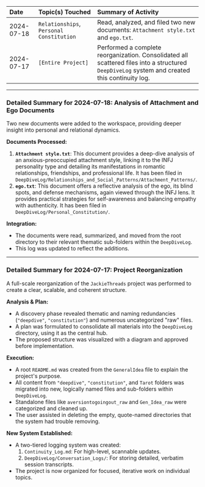 | Date       | Topic(s) Touched                                   | Summary of Activity                                                                                                                                |
| :--------- | :------------------------------------------------- | :------------------------------------------------------------------------------------------------------------------------------------------------- |
| 2024-07-18 | `Relationships`, `Personal Constitution`             | Read, analyzed, and filed two new documents: `Attachment style.txt` and `ego.txt`.                                                                 |
| 2024-07-17    | `[Entire Project]`                                 | Performed a complete reorganization. Consolidated all scattered files into a structured `DeepDiveLog` system and created this continuity log.        |

---

### Detailed Summary for 2024-07-18: Analysis of Attachment and Ego Documents

Two new documents were added to the workspace, providing deeper insight into personal and relational dynamics.

**Documents Processed:**
1.  **`Attachment style.txt`**: This document provides a deep-dive analysis of an anxious-preoccupied attachment style, linking it to the INFJ personality type and detailing its manifestations in romantic relationships, friendships, and professional life. It has been filed in `DeepDiveLog/Relationships_and_Social_Patterns/Attachment_Patterns/`.
2.  **`ego.txt`**: This document offers a reflective analysis of the ego, its blind spots, and defense mechanisms, again viewed through the INFJ lens. It provides practical strategies for self-awareness and balancing empathy with authenticity. It has been filed in `DeepDiveLog/Personal_Constitution/`.

**Integration:**
*   The documents were read, summarized, and moved from the root directory to their relevant thematic sub-folders within the `DeepDiveLog`.
*   This log was updated to reflect the additions.

---

### Detailed Summary for 2024-07-17: Project Reorganization

A full-scale reorganization of the `JackieThreads` project was performed to create a clear, scalable, and coherent structure.

**Analysis & Plan:**
*   A discovery phase revealed thematic and naming redundancies (`"deepdive"`, `"constitution"`) and numerous uncategorized "raw" files.
*   A plan was formulated to consolidate all materials into the `DeepDiveLog` directory, using it as the central hub.
*   The proposed structure was visualized with a diagram and approved before implementation.

**Execution:**
*   A root `README.md` was created from the `GeneralIdea` file to explain the project's purpose.
*   All content from `"deepdive"`, `"constitution"`, and `Tarot` folders was migrated into new, logically named files and sub-folders within `DeepDiveLog`.
*   Standalone files like `aversiontogoingout_raw` and `Gen_Idea_raw` were categorized and cleaned up.
*   The user assisted in deleting the empty, quote-named directories that the system had trouble removing.

**New System Established:**
*   A two-tiered logging system was created:
    1.  `Continuity_Log.md`: For high-level, scannable updates.
    2.  `DeepDiveLog/Conversation_Logs/`: For storing detailed, verbatim session transcripts.
*   The project is now organized for focused, iterative work on individual topics. 